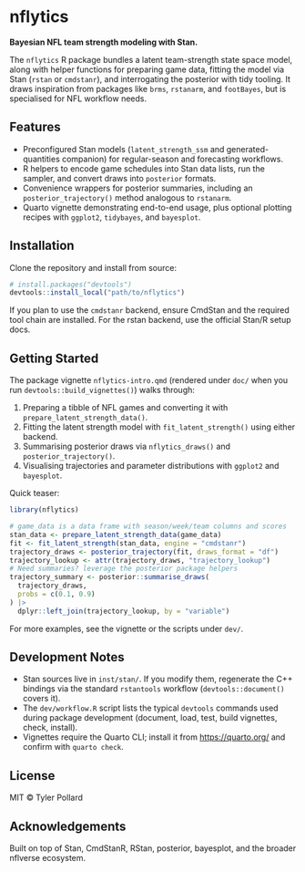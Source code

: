 # nflytics

**Bayesian NFL team strength modeling with Stan.**

The `nflytics` R package bundles a latent team-strength state space model, along
with helper functions for preparing game data, fitting the model via Stan
(`rstan` or `cmdstanr`), and interrogating the posterior with tidy tooling. It
draws inspiration from packages like `brms`, `rstanarm`, and `footBayes`, but is
specialised for NFL workflow needs.

## Features

- Preconfigured Stan models (`latent_strength_ssm` and generated-quantities
  companion) for regular-season and forecasting workflows.
- R helpers to encode game schedules into Stan data lists, run the sampler, and
  convert draws into `posterior` formats.
- Convenience wrappers for posterior summaries, including an
  `posterior_trajectory()` method analogous to `rstanarm`.
- Quarto vignette demonstrating end-to-end usage, plus optional plotting recipes
  with `ggplot2`, `tidybayes`, and `bayesplot`.

## Installation

Clone the repository and install from source:

```r
# install.packages("devtools")
devtools::install_local("path/to/nflytics")
```

If you plan to use the `cmdstanr` backend, ensure CmdStan and the required tool
chain are installed. For the rstan backend, use the official Stan/R setup docs.

## Getting Started

The package vignette `nflytics-intro.qmd` (rendered under `doc/` when you run
`devtools::build_vignettes()`) walks through:

1. Preparing a tibble of NFL games and converting it with
   `prepare_latent_strength_data()`.
2. Fitting the latent strength model with `fit_latent_strength()` using either
   backend.
3. Summarising posterior draws via `nflytics_draws()` and
   `posterior_trajectory()`.
4. Visualising trajectories and parameter distributions with `ggplot2` and
   `bayesplot`.

Quick teaser:

```r
library(nflytics)

# game_data is a data frame with season/week/team columns and scores
stan_data <- prepare_latent_strength_data(game_data)
fit <- fit_latent_strength(stan_data, engine = "cmdstanr")
trajectory_draws <- posterior_trajectory(fit, draws_format = "df")
trajectory_lookup <- attr(trajectory_draws, "trajectory_lookup")
# Need summaries? leverage the posterior package helpers
trajectory_summary <- posterior::summarise_draws(
  trajectory_draws,
  probs = c(0.1, 0.9)
) |>
  dplyr::left_join(trajectory_lookup, by = "variable")
```

For more examples, see the vignette or the scripts under `dev/`.

## Development Notes

- Stan sources live in `inst/stan/`. If you modify them, regenerate the C++
bindings via the standard `rstantools` workflow (`devtools::document()` covers
it).
- The `dev/workflow.R` script lists the typical `devtools` commands used during
package development (document, load, test, build vignettes, check, install).
- Vignettes require the Quarto CLI; install it from <https://quarto.org/> and
confirm with `quarto check`.

## License

MIT © Tyler Pollard

## Acknowledgements

Built on top of Stan, CmdStanR, RStan, posterior, bayesplot, and the broader
nflverse ecosystem.
